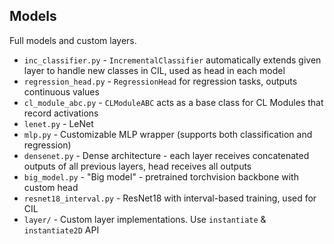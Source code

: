 ## Models
Full models and custom layers.
- `inc_classifier.py` - `IncrementalClassifier` automatically extends given layer to handle new classes in CIL, used as head in each model
- `regression_head.py` - `RegressionHead` for regression tasks, outputs continuous values
- `cl_module_abc.py` - `CLModuleABC` acts as a base class for CL Modules that record activations
- `lenet.py` - LeNet
- `mlp.py` - Customizable MLP wrapper (supports both classification and regression)
- `densenet.py` - Dense architecture - each layer receives concatenated outputs of all previous layers, head receives all outputs
- `big_model.py` - "Big model" - pretrained torchvision backbone with custom head
- `resnet18_interval.py` - ResNet18 with interval-based training, used for CIL
- `layer/` - Custom layer implementations. Use `instantiate` & `instantiate2D` API
